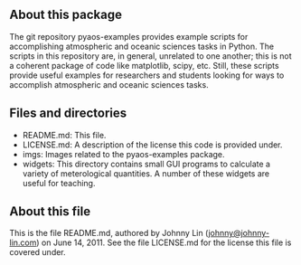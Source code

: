About this package
------------------

The git repository pyaos-examples provides example scripts for
accomplishing atmospheric and oceanic sciences tasks in Python.  The
scripts in this repository are, in general, unrelated to one another;
this is not a coherent package of code like matplotlib, scipy, etc.
Still, these scripts provide useful examples for researchers and students
looking for ways to accomplish atmospheric and oceanic sciences tasks.


Files and directories
---------------------

* README.md:  This file.
* LICENSE.md:  A description of the license this code is provided under.
* imgs:  Images related to the pyaos-examples package.
* widgets:  This directory contains small GUI programs to calculate a
variety of meterological quantities.  A number of these widgets are
useful for teaching.


About this file
---------------

This is the file README.md, authored by Johnny Lin (johnny@johnny-lin.com)
on June 14, 2011.  See the file LICENSE.md for the license this file is
covered under.
